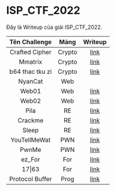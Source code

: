 # ISP_CTF_2022

Đây là Writeup của giải ISP_CTF_2022.

|  Tên Challenge  |  Mảng  | Writeup                                                       |
| :-------------: | :----: | :-----------------------------------------------------------: |
| Crafted Cipher  | Crypto | [link](./Crypto/Crafted%20Cipher/write-up-crafted-cipher.txt) |
|     Mmatrix     | Crypto | [link](./Crypto/Mmatrix/README.md)                            |
| b64 thac tku zi | Crypto | [link](./Crypto/b64%20thac%20tku%20zi)                        |
|     NyanCat     |  Web   | |
|      Web01      |  Web   | [link](./Web/Web01/write.md)                                  |
|      Web02      |  Web   | [link](./Web/Web02/write.md)                                  |
|      Pila       |  RE    | [link](./Reverse/Pila/README.md)                              |
|      Crackme    |  RE    | [link](./Reverse/crackme)                                     |
|      Sleep      |  RE    | [link](./Reverse/Sleep)                                       |
|   YouTellMeWat  |  PWN   | [link](./Pwn/YouTellMeWat)                                    |
|      PwnMe      |  PWN   | [link](.Pwn/pwnMe)                                            |
|     ez_For      |  For   | [link](./Forensics/ez_For)                                    |
|     17\|63      |  For   | [link](./Forensics/17\|63)                                    |
| Protocol Buffer |  Prog  | [link](./Programing/Protocol_Buffer)                          |
